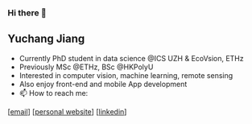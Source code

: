 ### Hi there 👋

## Yuchang Jiang

* Currently PhD student in data science @ICS UZH & EcoVsion, ETHz
* Previously MSc @ETHz, BSc @HKPolyU
* Interested in computer vision, machine learning, remote sensing
* Also enjoy front-end and mobile App development
* 📫 How to reach me: 

[[email](yuchang.jiang@uzh.ch)] [[personal website](https://sherryjyc.github.io/)]
[[linkedin](https://www.linkedin.com/in/yuchang-jiang-451805141/)]

<!--<a href="#">
<img align="left" src="https://github-readme-stats.vercel.app/api?username=SherryJYC&count_private=true&show_icons=true&hide_border=true&icon_color=695858&title_color=a8a0af">
</a>


<a href="#">
<img align="right" src="https://github-readme-stats.vercel.app/api/top-langs/?username=SherryJYC&layout=compact&hide_border=true&icon_color=695858&title_color=a8a0af"">
</a>







**SherryJYC/SherryJYC** is a ✨ _special_ ✨ repository because its `README.md` (this file) appears on your GitHub profile.

Here are some ideas to get you started:

- 🔭 I’m currently working on ...
- 🌱 I’m currently learning ...
- 👯 I’m looking to collaborate on ...
- 🤔 I’m looking for help with ...
- 💬 Ask me about ...
- 📫 How to reach me: ...
- 😄 Pronouns: ...
- ⚡ Fun fact: ...
-->
